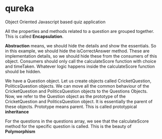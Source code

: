 # qureka
Object Oriented Javascript based quiz application

All the properties and methods related to a question are grouped together. This is called <b>Encapsulation</b>.

<b>Abstraction</b> means, we should hide the details and show the essentials. So in this example, we should hide the isCorrectAnswer method. These are implementation details, so we should hide these from the consumers of this object. Consumers should only call the calculateScore function with choice and timeTaken. Whatever logic happens inside the calculateScore function should be hidden.

We have a Question object. Let us create objects called CricketQuestion, PoliticsQuestion objects. We can move all the common behaviour of the CricketQuestion and PoliticsQuestion objects to the Questions Objects.
Now, we refer to the Question object as the prototype of the CricketQuestion and PoliticsQuestion object. It is essentially the parent of these objects. Prototype means parent. This is called prototypical <b>inheritance</b>

For the questions in the questions array, we see that the calculateScore method for the specific question is called. This is the beauty of <b>Polymorphism</b>


